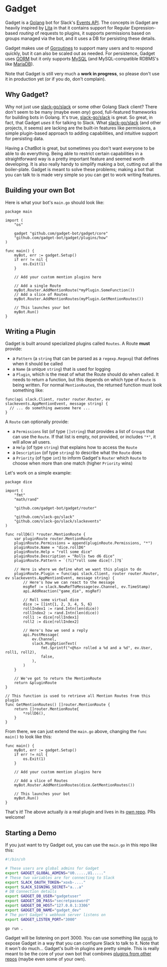 # Gadget

Gadget is a [Golang](https://golang.org/) bot for Slack's [Events API](https://api.slack.com/events). The concepts in Gadget are heavily inspired by [Lita](https://www.lita.io/) in that it contains support for Regular Expression-based _routing_ of requests to plugins, it supports permissions based on groups managed via the bot, and it uses a DB for persisting these details.

Gadget makes use of [Goroutines](https://golangbot.com/goroutines/) to support many users and to respond quickly, but it can also be scaled out as needed. For persistence, Gadget uses [GORM](https://gorm.io/) but it only supports [MySQL](https://www.mysql.com/) (and MySQL-compatible RDBMS's like [MariaDB](https://mariadb.org/)).

Note that Gadget is still very much a **work in progress**, so please don't use it in production yet (or if you do, don't complain).

## Why Gadget?

Why not just use [slack-go/slack](https://github.com/slack-go/slack) or some other Golang Slack client? There don't seem to be many (maybe even _any_) good, full-featured frameworks for building bots in Golang. It's true, [slack-go/slack](https://github.com/slack-go/slack) is great. So great, in fact, that Gadget _uses_ it for talking to Slack. What [slack-go/slack](https://github.com/slack-go/slack) (and other projects, it seems) are lacking are the built-in features like permissions, a simple plugin-based approach to adding capabilities, and intuitive support for persisting data.

Having a ChatBot is great, but sometimes you don't want everyone to be able to do everything. Being able to restrict certain capabilities in a straightforward way is a pretty important feature and seemed worth developing. It is also really handy to simplify making a bot, cutting out all the boiler-plate. Gadget is meant to solve these problems; making a bot that you can talk to is made very simple so you can get to work writing features.

## Building your own Bot

Here is what your bot's `main.go` should look like:

```golang
package main

import (
	"os"

	gadget "github.com/gadget-bot/gadget/core"
	"github.com/gadget-bot/gadget/plugins/how"
)

func main() {
	myBot, err := gadget.Setup()
	if err != nil {
		os.Exit(1)
	}

	// Add your custom mention plugins here
  
	// Add a single Route
	myBot.Router.AddMentionRoute(*myPlugin.SomeFunction())
	// Add a slice of Routes
	myBot.Router.AddMentionRoutes(myPlugin.GetMentionRoutes())

	// This launches your bot
	myBot.Run()
}
```

## Writing a Plugin

Gadget is built around specialized plugins called `Routes`. A Route **must** provide:

* a `Pattern` (a `string` that can be parsed as a `regexp.Regexp`) that defines when it should be called
* a `Name` (a unique `string`) that is used for logging
* a `Plugin`, which is the meat of what the Route should do when called. It needs to return a function, but this depends on which type of `Route` is being written. For normal `MentionRoute`s, the returned function must look something like:
```golang
func(api slack.Client, router router.Router, ev slackevents.AppMentionEvent, message string) {
  // ... do something awesome here ...
}
```

A `Route` can optionally provide:

* a `Permissions` list (of type `[]string`) that provides a list of `Group`s that can use the `Route`. If that list is empty, not provided, or includes `"*"`, it will allow all users.
* a `Help` (of type `string`) that explains how to access the `Route`
* a `Description` (of type `string`) to describe what the `Route` does
* a `Priority` (of type `int`) to inform Gadget's `Router` which `Route` to choose when more than one match (higher `Priority` wins)

Let's work on a simple example:

```golang
package dice

import (
	"fmt"
	"math/rand"

	"github.com/gadget-bot/gadget/router"

	"github.com/slack-go/slack"
	"github.com/slack-go/slack/slackevents"
)

func rollD6() *router.MentionRoute {
	var pluginRoute router.MentionRoute
	pluginRoute.Permissions = append(pluginRoute.Permissions, "*")
	pluginRoute.Name = "dice.rollD6"
	pluginRoute.Help = "roll some dice"
	pluginRoute.Description = "Rolls two d6 dice"
	pluginRoute.Pattern = `(?i)^roll some dice[!.]?$`

	// Here is where we define what we want this plugin to do
	pluginRoute.Plugin = func(api slack.Client, router router.Router, ev slackevents.AppMentionEvent, message string) {
		// Here's how we can react to the message
		msgRef := slack.NewRefToMessage(ev.Channel, ev.TimeStamp)
		api.AddReaction("game_die", msgRef)

		// Roll some virtual dice
		dice := []int{1, 2, 3, 4, 5, 6}
		rollIndex1 := rand.Intn(len(dice))
		rollIndex2 := rand.Intn(len(dice))
		roll1 := dice[rollIndex1]
		roll2 := dice[rollIndex2]

		// Here's how we send a reply
		api.PostMessage(
			ev.Channel,
			slack.MsgOptionText(
				fmt.Sprintf("<@%s> rolled a %d and a %d", ev.User, roll1, roll2),
				false,
			),
		)
	}

	// We've got to return the MentionRoute
	return &pluginRoute
}

// This function is used to retrieve all Mention Routes from this plugin
func GetMentionRoutes() []router.MentionRoute {
	return []router.MentionRoute{
		*rollD6(),
	}
}
```

From there, we can just extend the `main.go` above, changing the `func main()` to look like this:

```golang
func main() {
	myBot, err := gadget.Setup()
	if err != nil {
		os.Exit(1)
	}

	// Add your custom mention plugins here
  
	// Add a slice of Routes
	myBot.Router.AddMentionRoutes(dice.GetMentionRoutes())

	// This launches your bot
	myBot.Run()
}
```

That's it! The above actually _is_ a real plugin and lives in its [own repo](https://github.com/gadget-bot/gadget-plugin-dice). PRs welcome!

## Starting a Demo

If you just want to try Gadget out, you can use the `main.go` in this repo like this:

```sh
#!/bin/sh

# These users are global admins for Gadget
export GADGET_GLOBAL_ADMINS="U0.....,U1....."
# These two variables are for connecting to Slack
export SLACK_OAUTH_TOKEN="xoxb-...."
export SLACK_SIGNING_SECRET="a...a"
# DB Connection details
export GADGET_DB_USER="gadgetuser"
export GADGET_DB_PASS="secretpassword"
export GADGET_DB_HOST="127.0.0.1:3306"
export GADGET_DB_NAME="gadget_dev"
# The port Gadget's webhook server listens on
export GADGET_LISTEN_PORT="3000"

go run .
```

Gadget will be listening on port 3000. You can use something like [`ngrok`](https://ngrok.com/) to expose Gadget in a way that you can configure Slack to talk to it. Note that it won't do much... Gadget's built-in plugins are pretty simple. This is really meant to be the core of your own bot that combines [plugins from other repos](https://github.com/search?q=org%3Agadget-bot+gadget-plugin-) (maybe even some of your own).
